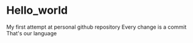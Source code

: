 # Hello_world
My first attempt at personal github repository 
Every change is a commit
That's our language
